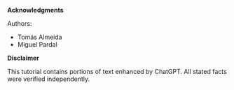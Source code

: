 **Acknowledgments**

Authors:

- Tomás Almeida
- Miguel Pardal

**Disclaimer**

This tutorial contains portions of text enhanced by ChatGPT.
All stated facts were verified independently.
